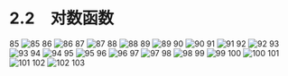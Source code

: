 # 2.2　对数函数

85
![85](../../book/人教版高中数学A版必修1/人教版高中数学A版必修1_85.png)
86
![86](../../book/人教版高中数学A版必修1/人教版高中数学A版必修1_86.png)
87
![87](../../book/人教版高中数学A版必修1/人教版高中数学A版必修1_87.png)
88
![88](../../book/人教版高中数学A版必修1/人教版高中数学A版必修1_88.png)
89
![89](../../book/人教版高中数学A版必修1/人教版高中数学A版必修1_89.png)
90
![90](../../book/人教版高中数学A版必修1/人教版高中数学A版必修1_90.png)
91
![91](../../book/人教版高中数学A版必修1/人教版高中数学A版必修1_91.png)
92
![92](../../book/人教版高中数学A版必修1/人教版高中数学A版必修1_92.png)
93
![93](../../book/人教版高中数学A版必修1/人教版高中数学A版必修1_93.png)
94
![94](../../book/人教版高中数学A版必修1/人教版高中数学A版必修1_94.png)
95
![95](../../book/人教版高中数学A版必修1/人教版高中数学A版必修1_95.png)
96
![96](../../book/人教版高中数学A版必修1/人教版高中数学A版必修1_96.png)
97
![97](../../book/人教版高中数学A版必修1/人教版高中数学A版必修1_97.png)
98
![98](../../book/人教版高中数学A版必修1/人教版高中数学A版必修1_98.png)
99
![99](../../book/人教版高中数学A版必修1/人教版高中数学A版必修1_99.png)
100
![100](../../book/人教版高中数学A版必修1/人教版高中数学A版必修1_100.png)
101
![101](../../book/人教版高中数学A版必修1/人教版高中数学A版必修1_101.png)
102
![102](../../book/人教版高中数学A版必修1/人教版高中数学A版必修1_102.png)
103
